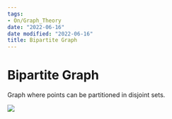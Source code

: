 ```yaml
---
tags:
- On/Graph_Theory
date: "2022-06-16"
date modified: "2022-06-16"
title: Bipartite Graph
---
```


# Bipartite Graph
Graph where points can be partitioned in disjoint sets.

![](https://i.imgur.com/EVUB6A6.png)
